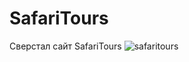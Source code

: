 # SafariTours
Сверстал сайт SafariTours
![safaritours](https://user-images.githubusercontent.com/36445648/39857668-d96827b2-543c-11e8-9e31-389432c75f51.png)

